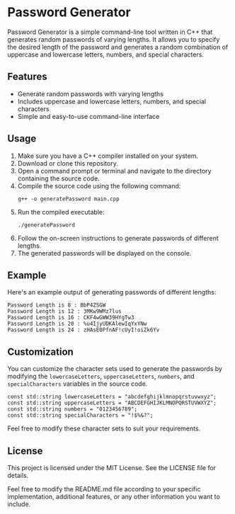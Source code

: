 # Password Generator

Password Generator is a simple command-line tool written in C++ that generates random passwords of varying lengths. It allows you to specify the desired length of the password and generates a random combination of uppercase and lowercase letters, numbers, and special characters.

## Features

- Generate random passwords with varying lengths
- Includes uppercase and lowercase letters, numbers, and special characters
- Simple and easy-to-use command-line interface

## Usage

1. Make sure you have a C++ compiler installed on your system.
2. Download or clone this repository.
3. Open a command prompt or terminal and navigate to the directory containing the source code.
4. Compile the source code using the following command:
   ```
   g++ -o generatePassword main.cpp
   ```
5. Run the compiled executable:
   ```
   ./generatePassword
   ```
6. Follow the on-screen instructions to generate passwords of different lengths.
7. The generated passwords will be displayed on the console.

## Example

Here's an example output of generating passwords of different lengths:

```
Password Length is 8 : BbP4ZSGW
Password Length is 12 : 3MKw9WMz7lus
Password Length is 16 : CKF4wGWW39HYgTw3
Password Length is 20 : %u4IjyUDKAlewIqYxYNw
Password Length is 24 : zHAsE0PfnAF!cUyI!oiZk6Yv
```

## Customization

You can customize the character sets used to generate the passwords by modifying the `lowercaseLetters`, `uppercaseLetters`, `numbers`, and `specialCharacters` variables in the source code.

```
const std::string lowercaseLetters = "abcdefghijklmnopqrstuvwxyz";
const std::string uppercaseLetters = "ABCDEFGHIJKLMNOPQRSTUVWXYZ";
const std::string numbers = "0123456789";
const std::string specialCharacters = "!$%&?";
```

Feel free to modify these character sets to suit your requirements.

## License

This project is licensed under the MIT License. See the LICENSE file for details.

Feel free to modify the README.md file according to your specific implementation, additional features, or any other information you want to include.
